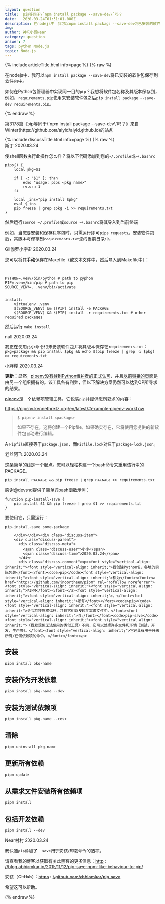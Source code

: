 ```yaml
---
layout: question
title:  pip等同于\`npm install package --save-dev\`吗？
date:   2020-03-24T01:51:01.000Z
description: 在nodejs中，我可以npm install package --save-dev将已安装的软件包保存到软件包中。如何在Python包管理器中实现同...
img: 
author: 神乐小哥Near
category: question
answer: 7
tags: python Node.js
topic: Node.js
---
```

<div class="article-root">
  <div class="article">
    {% include articleTitle.html info=page %}
    {% raw %}
    <div class="article-content"><p><font style="vertical-align: inherit;"><font style="vertical-align: inherit;">在nodejs中，我可以</font></font><code>npm install package --save-dev</code><font style="vertical-align: inherit;"><font style="vertical-align: inherit;">将已安装的软件包保存到软件包中。</font></font></p>

<p><font style="vertical-align: inherit;"><font style="vertical-align: inherit;">如何在Python包管理器中实现同一目的</font></font><code>pip</code><font style="vertical-align: inherit;"><font style="vertical-align: inherit;">？</font><font style="vertical-align: inherit;">我想将软件包名称及其版本保存到，例如，</font></font><code>requirements.pip</code><font style="vertical-align: inherit;"><font style="vertical-align: inherit;">使用来安装软件包之后</font></font><code>pip install package --save-dev requirements.pip</code><font style="vertical-align: inherit;"><font style="vertical-align: inherit;">。</font></font></p></div>
    {% endraw %}
  </div>
  <p class="winter_mark">第3178篇《pip等同于\`npm install package --save-dev\`吗？》来自Winter(https://github.com/aiyld/aiyld.github.io)的站点</p>
  <div class="discuss-wrapper">
    {% include discussTitle.html info=page %}
    {% raw %}
    <div class="discuss-list">
    <div class="discuss-item">
        <div class="discuss-parent">
          <div class="discuss-meta">
            <span class="discuss-user">斯丁</span>
            <span class="discuss-time">2020.03.24</span>
          </div>
          <div class="discuss-comment"><p><font style="vertical-align: inherit;"><font style="vertical-align: inherit;">使shell函数执行此操作怎么样？</font><font style="vertical-align: inherit;">将以下代码添加到您的</font></font><code>~/.profile</code><font style="vertical-align: inherit;"><font style="vertical-align: inherit;">或</font></font><code>~/.bashrc</code> </p>

<pre><code>pips() {<font></font>
    local pkg=$1<font></font>
<font></font>
    if [ -z "$1" ]; then<font></font>
        echo "usage: pips &lt;pkg name&gt;"<font></font>
        return 1<font></font>
    fi<font></font>
<font></font>
    local _ins="pip install $pkg"<font></font>
    eval $_ins<font></font>
    pip freeze | grep $pkg -i &gt;&gt; requirements.txt<font></font>
}<font></font>
</code></pre>

<p><font style="vertical-align: inherit;"><font style="vertical-align: inherit;">然后运行</font></font><code>source ~/.profile</code><font style="vertical-align: inherit;"><font style="vertical-align: inherit;">或</font></font><code>source ~/.bashrc</code><font style="vertical-align: inherit;"><font style="vertical-align: inherit;">将其导入到当前终端</font></font></p>

<p><font style="vertical-align: inherit;"><font style="vertical-align: inherit;">例如，当您要安装和保存程序包时，只需运行即可</font></font><code>pips requests</code><font style="vertical-align: inherit;"><font style="vertical-align: inherit;">。</font><font style="vertical-align: inherit;">安装软件包后，其版本将保存到</font></font><code>requirements.txt</code><font style="vertical-align: inherit;"><font style="vertical-align: inherit;">您的当前目录中。</font></font></p></div>
        </div></div><div class="discuss-item">
        <div class="discuss-parent">
          <div class="discuss-meta">
            <span class="discuss-user">Gil伽罗小宇宙</span>
            <span class="discuss-time">2020.03.24</span>
          </div>
          <div class="discuss-comment"><p><font style="vertical-align: inherit;"><font style="vertical-align: inherit;">您可以</font><font style="vertical-align: inherit;">将其</font></font><strong><font style="vertical-align: inherit;"><font style="vertical-align: inherit;">手动</font></font></strong><font style="vertical-align: inherit;"><font style="vertical-align: inherit;">保存在Makefile（或文本文件中，然后导入到Makefile中）：</font></font></p>

<p><br></p>

<pre><code>PYTHON=.venv/bin/python # path to pyphon<font></font>
PIP=.venv/bin/pip # path to pip<font></font>
SOURCE_VENV=. .venv/bin/activate<font></font>
<font></font>
<font></font>
install:<font></font>
    virtualenv .venv<font></font>
    $(SOURCE_VENV) &amp;&amp; $(PIP) install -e PACKAGE<font></font>
    $(SOURCE_VENV) &amp;&amp; $(PIP) install -r requirements.txt # other required packages<font></font>
</code></pre>

<p><font style="vertical-align: inherit;"><font style="vertical-align: inherit;">然后运行 </font></font><code>make install</code>
<br></p></div>
        </div></div><div class="discuss-item">
        <div class="discuss-parent">
          <div class="discuss-meta">
            <span class="discuss-user">null</span>
            <span class="discuss-time">2020.03.24</span>
          </div>
          <div class="discuss-comment"><p><font style="vertical-align: inherit;"><font style="vertical-align: inherit;">我正在使用此小命令行来安装软件包并将其版本保存在</font></font><code>requirements.txt</code><font style="vertical-align: inherit;"><font style="vertical-align: inherit;">： 
</font></font><code>pkg=package &amp;&amp; pip install $pkg &amp;&amp; echo $(pip freeze | grep -i $pkg) &gt;&gt; requirements.txt</code></p></div>
        </div></div><div class="discuss-item">
        <div class="discuss-parent">
          <div class="discuss-meta">
            <span class="discuss-user">小胖樱</span>
            <span class="discuss-time">2020.03.24</span>
          </div>
          <div class="discuss-comment"><p><strong><font style="vertical-align: inherit;"><font style="vertical-align: inherit;">更新：</font></font></strong><font style="vertical-align: inherit;"><font style="vertical-align: inherit;">显然，</font></font><a href="https://chriswarrick.com/blog/2018/07/17/pipenv-promises-a-lot-delivers-very-little/" rel="nofollow noreferrer"><font style="vertical-align: inherit;"><font style="vertical-align: inherit;">pipenv没有得到Python维护者的正式认可</font></font></a><font style="vertical-align: inherit;"><font style="vertical-align: inherit;">，并且</font></font><a href="https://packaging.python.org/tutorials/managing-dependencies/" rel="nofollow noreferrer"><font style="vertical-align: inherit;"><font style="vertical-align: inherit;">以前链接的页面</font></font></a><font style="vertical-align: inherit;"><font style="vertical-align: inherit;">是由另一个组织拥有的。</font><font style="vertical-align: inherit;">该工具各有利弊，但以下解决方案仍然可以达到OP所寻求的结果。</font></font></p>

<p><a href="https://pipenv.kennethreitz.org/" rel="nofollow noreferrer"><font style="vertical-align: inherit;"><font style="vertical-align: inherit;">pipenv</font></font></a><font style="vertical-align: inherit;"><font style="vertical-align: inherit;">是一个依赖项管理工具，它包装</font></font><code>pip</code><font style="vertical-align: inherit;"><font style="vertical-align: inherit;">并提供您所要求的内容：</font></font></p>

<p><a href="https://pipenv.kennethreitz.org/en/latest/#example-pipenv-workflow" rel="nofollow noreferrer"><font style="vertical-align: inherit;"><font style="vertical-align: inherit;">https://pipenv.kennethreitz.org/en/latest/#example-pipenv-workflow</font></font></a></p>

<blockquote>
  <p><code>$ pipenv install &lt;package&gt;</code></p>
  
  <p><font style="vertical-align: inherit;"><font style="vertical-align: inherit;">如果不存在，这将创建一个Pipfile。</font><font style="vertical-align: inherit;">如果确实存在，它将使用您提供的新软件包自动进行编辑。</font></font></p>
</blockquote>

<p><font style="vertical-align: inherit;"><font style="vertical-align: inherit;">A </font></font><code>Pipfile</code><font style="vertical-align: inherit;"><font style="vertical-align: inherit;">直接等于</font></font><code>package.json</code><font style="vertical-align: inherit;"><font style="vertical-align: inherit;">，而</font></font><code>Pipfile.lock</code><font style="vertical-align: inherit;"><font style="vertical-align: inherit;">对应于</font></font><code>package-lock.json</code><font style="vertical-align: inherit;"><font style="vertical-align: inherit;">。</font></font></p></div>
        </div></div><div class="discuss-item">
        <div class="discuss-parent">
          <div class="discuss-meta">
            <span class="discuss-user">老丝阿飞</span>
            <span class="discuss-time">2020.03.24</span>
          </div>
          <div class="discuss-comment"><p><font style="vertical-align: inherit;"><font style="vertical-align: inherit;">这条简单的线是一个起点。</font><font style="vertical-align: inherit;">您可以轻松构建一个bash命令来重用该行中的PACKAGE。</font></font></p>

<pre><code>pip install PACKAGE &amp;&amp; pip freeze | grep PACKAGE &gt;&gt; requirements.txt
</code></pre>

<p><font style="vertical-align: inherit;"><font style="vertical-align: inherit;">感谢@devsnd提供了简单的bash函数示例：</font></font></p>

<pre><code>function pip-install-save { <font></font>
    pip install $1 &amp;&amp; pip freeze | grep $1 &gt;&gt; requirements.txt<font></font>
}<font></font>
</code></pre>

<p><font style="vertical-align: inherit;"><font style="vertical-align: inherit;">要使用它，只需运行：</font></font></p>

<pre><code>pip-install-save some-package
</code></pre></div>
        </div></div><div class="discuss-item">
        <div class="discuss-parent">
          <div class="discuss-meta">
            <span class="discuss-user">小小</span>
            <span class="discuss-time">2020.03.24</span>
          </div>
          <div class="discuss-comment"><p><font style="vertical-align: inherit;"><font style="vertical-align: inherit;">我创建Python包，各地的实际包装</font></font><code>pip</code><font style="vertical-align: inherit;"><font style="vertical-align: inherit;">称为</font></font><a href="https://github.com/jnoortheen/pipm" rel="nofollow noreferrer"><font style="vertical-align: inherit;"><font style="vertical-align: inherit;">PIPM</font></font></a><font style="vertical-align: inherit;"><font style="vertical-align: inherit;">。</font><font style="vertical-align: inherit;">所有</font></font><code>pip</code><font style="vertical-align: inherit;"><font style="vertical-align: inherit;">命令将按原样运行，并且它们将反映在需求文件中。</font><font style="vertical-align: inherit;">与</font></font><code>pip-save</code><font style="vertical-align: inherit;"><font style="vertical-align: inherit;">（我发现但无法使用的类似工具）不同，它可以处理许多文件和环境（测试，开发，生产等）。</font><font style="vertical-align: inherit;">它还具有用于升级所有/任何依赖项的命令。</font></font></p>

<h2><font style="vertical-align: inherit;"><font style="vertical-align: inherit;">安装</font></font></h2>

<p><code>pipm install pkg-name</code></p>

<h2><font style="vertical-align: inherit;"><font style="vertical-align: inherit;">安装作为开发依赖</font></font></h2>

<p><code>pipm install pkg-name --dev</code></p>

<h2><font style="vertical-align: inherit;"><font style="vertical-align: inherit;">安装为测试依赖项</font></font></h2>

<p><code>pipm install pkg-name --test</code></p>

<h2><font style="vertical-align: inherit;"><font style="vertical-align: inherit;">清除</font></font></h2>

<p><code>pipm uninstall pkg-name</code></p>

<h2><font style="vertical-align: inherit;"><font style="vertical-align: inherit;">更新所有依赖</font></font></h2>

<p><code>pipm update</code></p>

<h2><font style="vertical-align: inherit;"><font style="vertical-align: inherit;">从需求文件安装所有依赖项</font></font></h2>

<p><code>pipm install</code></p>

<h2><font style="vertical-align: inherit;"><font style="vertical-align: inherit;">包括开发依赖</font></font></h2>

<p><code>pipm install --dev</code></p></div>
        </div></div><div class="discuss-item">
        <div class="discuss-parent">
          <div class="discuss-meta">
            <span class="discuss-user">Near村村</span>
            <span class="discuss-time">2020.03.24</span>
          </div>
          <div class="discuss-comment"><p><font style="vertical-align: inherit;"><font style="vertical-align: inherit;">我快速</font></font><code>pip</code><font style="vertical-align: inherit;"><font style="vertical-align: inherit;">添加了</font></font><code>--save</code><font style="vertical-align: inherit;"><font style="vertical-align: inherit;">用于安装/卸载命令的选项。</font></font></p>

<p><font style="vertical-align: inherit;"><font style="vertical-align: inherit;">请查看我的博客以获取有关此黑客的更多信息：</font><a href="http://blog.abhiomkar.in/2015/11/12/pip-save-npm-like-behaviour-to-pip/" rel="nofollow"><font style="vertical-align: inherit;">http</font></a><font style="vertical-align: inherit;"> : 
 </font></font><a href="http://blog.abhiomkar.in/2015/11/12/pip-save-npm-like-behaviour-to-pip/" rel="nofollow"><font style="vertical-align: inherit;"><font style="vertical-align: inherit;">//blog.abhiomkar.in/2015/11/12/pip-save-npm-like-behaviour-to-pip/</font></font></a></p>

<p><font style="vertical-align: inherit;"><font style="vertical-align: inherit;">安装（GitHub）：</font><a href="https://github.com/abhiomkar/pip-save" rel="nofollow"><font style="vertical-align: inherit;">https</font></a><font style="vertical-align: inherit;"> :
 </font></font><a href="https://github.com/abhiomkar/pip-save" rel="nofollow"><font style="vertical-align: inherit;"><font style="vertical-align: inherit;">//github.com/abhiomkar/pip-save</font></font></a></p>

<p><font style="vertical-align: inherit;"><font style="vertical-align: inherit;">希望这可以帮助。</font></font></p></div>
        </div></div>
    </div>
    {% endraw %}
  </div>
<div>
